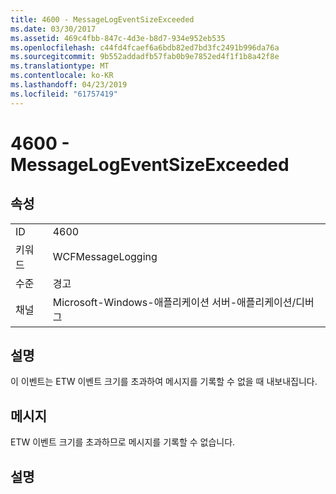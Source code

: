 ```yaml
---
title: 4600 - MessageLogEventSizeExceeded
ms.date: 03/30/2017
ms.assetid: 469c4fbb-847c-4d3e-b8d7-934e952eb535
ms.openlocfilehash: c44fd4fcaef6a6bdb82ed7bd3fc2491b996da76a
ms.sourcegitcommit: 9b552addadfb57fab0b9e7852ed4f1f1b8a42f8e
ms.translationtype: MT
ms.contentlocale: ko-KR
ms.lasthandoff: 04/23/2019
ms.locfileid: "61757419"
---
```

# <a name="4600---messagelogeventsizeexceeded"></a>4600 - MessageLogEventSizeExceeded
## <a name="properties"></a>속성  
  
|||  
|-|-|  
|ID|4600|  
|키워드|WCFMessageLogging|  
|수준|경고|  
|채널|Microsoft-Windows-애플리케이션 서버-애플리케이션/디버그|  
  
## <a name="description"></a>설명  
 이 이벤트는 ETW 이벤트 크기를 초과하여 메시지를 기록할 수 없을 때 내보내집니다.  
  
## <a name="message"></a>메시지  
 ETW 이벤트 크기를 초과하므로 메시지를 기록할 수 없습니다.  
  
## <a name="details"></a>설명

